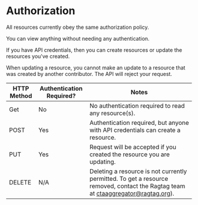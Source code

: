 # Authorization

All resources currently obey the same authorization policy.

You can view anything without needing any authentication. 

If you have API credentials, then you can create resources or update the resources you've created.

When updating a resource, you cannot make an update to a resource that was created by another contributor.
The API will reject your request.

HTTP Method   | Authentication Required? | Notes
--------- |  ----------- |  -----------
Get | No | No authentication required to read any resource(s).
POST | Yes | Authentication required, but anyone with API credentials can create a resource.
PUT | Yes | Request will be accepted if you created the resource you are updating. 
DELETE | N/A | Deleting a resource is not currently permitted.  To get a resource removed, contact the Ragtag team at <a href='mailto:ctaaggregator@ragtag.org'>ctaaggregator@ragtag.org</a>).
